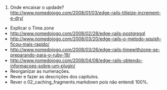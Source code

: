 1. Onde encaixar o updade? http://www.nomedojogo.com/2008/01/03/edge-rails-titleize-increment-e-dry/
* Explicar o Time.zone
* http://www.nomedojogo.com/2008/02/28/edge-rails-postgresql
* http://www.nomedojogo.com/2008/03/20/edge-rails-o-metodo-squish-ficou-mais-rapido/
* http://www.nomedojogo.com/2008/03/26/edge-rails-timewithzone-se-preparando-para-o-ruby-19/
* http://www.nomedojogo.com/2008/04/08/edge-rails-obtendo-informacoes-sobre-um-plugin/
* Reorganizar as numerações.
* Rever e fazer as descrições dos capitulos.
* Rever o 02\_caching\_fragments.markdown pois não entendi 100%.